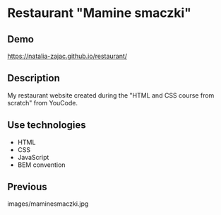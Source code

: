 # Restaurant "Mamine smaczki"

## Demo
 https://natalia-zajac.github.io/restaurant/

## Description
My restaurant website created during the "HTML and CSS course from scratch" from YouCode.

## Use technologies
- HTML
- CSS
- JavaScript
- BEM convention

## Previous
images/maminesmaczki.jpg
